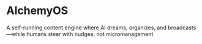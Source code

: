 # AlchemyOS
A self-running content engine where AI dreams, organizes, and broadcasts—while humans steer with nudges, not micromanagement
